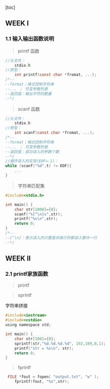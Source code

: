 [toc]

## WEEK Ⅰ

### 1.1 输入输出函数说明

> printf 函数

```C
//头文件：
	stdio.h
//原型：
    int printf(const char *fromat, ...);
/*--
--format；格式控制字符串
--... ； 可变参数列表
--返回值：输出字符的数量
--*/
```

>scanf 函数

```c
//头文件：
	stdio.h
//原型：
    int scanf(const char *fromat, ...);
/*--
--format；格式控制字符串
--... ； 可变参数列表
--返回值：成功读入的参数个数
--*/
//循环读入的实现(EOF=-1)：
while (scanf("%d",t) != EOF){
    ...
}
```

>字符串匹配集

```c
#include<stdio.h>

int main() {
    char str[1000]={0};
    scanf("%[^\n]s",str);
    printf("%s\n",str);
    return 0;
}
/*--
--[^\n]：表示读入的只要是非换行符都读入算作一行
--*/
```



## WEEK Ⅱ

### 2.1 printf家族函数

> printf



> sprintf

字符串拼接

```c
#include<iostream>
#include<cstdio>
using namespace std;

int main() {
    char str[100]={0};
    sprintf(str,"%d.%d.%d.%d", 192,169,0,1);
    printf("str = %s\n", str);
    return 0;
}
```



> fprintf

```c
 FILE *fout = fopen( "output.txt", "w" );
    fprintf(fout, "%s",str);
```

